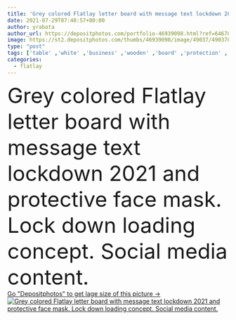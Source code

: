 ```yaml
---
title: 'Grey colored Flatlay letter board with message text lockdown 2021 and protective face mask. Lock down loading concept. Social media content.'
date: 2021-07-29T07:40:57+00:00
author: yrabota
author_url: https://depositphotos.com/portfolio-46939098.html?ref=64678756
image: https://st2.depositphotos.com/thumbs/46939098/image/49037/490378386/api_thumb_450.jpg?forcejpeg=true
type: "post"
tags: ['table' ,'white' ,'business' ,'wooden' ,'board' ,'protection' ,'medical' ,'cloth' ,'year' ,'idea' ,'message' ,'press' ,'letter' ,'grey' ,'protective' ,'wood' ,'down' ,'closed' ,'lock' ,'virus' ,'letters' ,'mask' ,'isolation' ,'loading' ,'mass' ,'above' ,'word' ,'countdown' ,'download' ,'blockage' ,'corona' ,'self' ,'epidemic' ,'pandemic' ,'newsprint' ,'2020' ,'quarantine' ,'lockdown' ,'stagnation' ,'continuation' ,'stasis' ,'stagnancy' ,'2021' ,'coronavirus' ,'stay home' ,'flatlay' ,'covid' ]
categories: 
  - flatlay
---
```

<div aling="center">
            <font size="60"> Grey colored Flatlay letter board with message text lockdown 2021 and protective face mask. Lock down loading concept. Social media content.</font>   
</div>
<div>
    <a href='https://st2.depositphotos.com/thumbs/46939098/image/49037/490378386/api_thumb_450.jpg?forcejpeg=true?ref=64678756' target=_blank > Go "Depositphotos" to get lage size of this picture ->
        <img href='https://st2.depositphotos.com/thumbs/46939098/image/49037/490378386/api_thumb_450.jpg?forcejpeg=true?ref=64678756' src='https://st2.depositphotos.com/46939098/49037/i/950/depositphotos_490378386-stock-photo-grey-colored-flatlay-letter-board.jpg?forcejpeg=true' alt='Grey colored Flatlay letter board with message text lockdown 2021 and protective face mask. Lock down loading concept. Social media content.' >
    </a>
</div>
